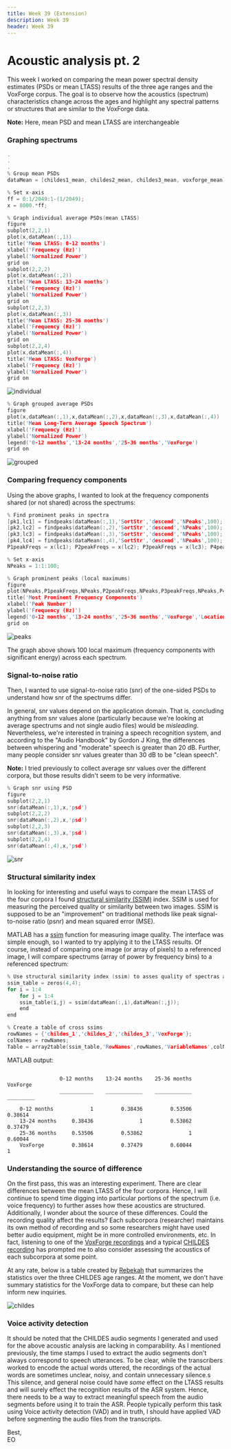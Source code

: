 ```yaml
---
title: Week 39 (Extension)
description: Week 39
header: Week 39
---
```


# Acoustic analysis pt. 2
This week I worked on comparing the mean power spectral density estimates (PSDs or mean LTASS) results of the three age ranges and the VoxForge corpus. The goal is to observe how the acoustics (spectrum) characteristics change across the ages and highlight any spectral patterns or structures that are similar to the VoxForge data.

<b>Note:</b> Here, mean PSD and mean LTASS are interchangeable

### Graphing spectrums
```c
.
.
.
% Group mean PSDs
dataMean = [childes1_mean, childes2_mean, childes3_mean, voxforge_mean];

% Set x-axis
ff = 0:1/2049:1-(1/2049);
x = 8000.*ff;

% Graph individual average PSDs(mean LTASS)
figure
subplot(2,2,1)
plot(x,dataMean(:,1))
title('Mean LTASS: 0-12 months')
xlabel('Frequency (Hz)')
ylabel('Normalized Power')
grid on
subplot(2,2,2)
plot(x,dataMean(:,2))
title('Mean LTASS: 13-24 months')
xlabel('Frequency (Hz)')
ylabel('Normalized Power')
grid on
subplot(2,2,3)
plot(x,dataMean(:,3))
title('Mean LTASS: 25-36 months')
xlabel('Frequency (Hz)')
ylabel('Normalized Power')
grid on
subplot(2,2,4)
plot(x,dataMean(:,4))
title('Mean LTASS: VoxForge')
xlabel('Frequency (Hz)')
ylabel('Normalized Power')
grid on
```
![individual](https://storage.googleapis.com/root-proposal-1246/CREU_DATA/week_39/individual_spectrum.png)

```c
% Graph grouped average PSDs
figure
plot(x,dataMean(:,1),x,dataMean(:,2),x,dataMean(:,3),x,dataMean(:,4))
title('Mean Long-Term Average Speech Spectrum')
xlabel('Frequency (Hz)')
ylabel('Normalized Power')
legend('0-12 months','13-24 months','25-36 months','VoxForge')
grid on
```

![grouped](https://storage.googleapis.com/root-proposal-1246/CREU_DATA/week_39/grouped_spectrum_2.png)

### Comparing frequency components
Using the above graphs, I wanted to look at the frequency components shared (or not shared) across the spectrums:

```c
% Find prominent peaks in spectra
[pk1,lc1] = findpeaks(dataMean(:,1),'SortStr','descend','NPeaks',100);
[pk2,lc2] = findpeaks(dataMean(:,2),'SortStr','descend','NPeaks',100);
[pk3,lc3] = findpeaks(dataMean(:,3),'SortStr','descend','NPeaks',100);
[pk4,lc4] = findpeaks(dataMean(:,4),'SortStr','descend','NPeaks',100);
P1peakFreqs = x(lc1); P2peakFreqs = x(lc2); P3peakFreqs = x(lc3); P4peakFreqs = x(lc4);

% Set x-axis
NPeaks = 1:1:100;

% Graph prominent peaks (local maximums)
figure
plot(NPeaks,P1peakFreqs,NPeaks,P2peakFreqs,NPeaks,P3peakFreqs,NPeaks,P4peakFreqs);
title('Most Prominent Frequency Components')
xlabel('Peak Number')
ylabel('Frequency (Hz)')
legend('0-12 months','13-24 months','25-36 months','VoxForge','Location','northwest')
grid on
```
![peaks](https://storage.googleapis.com/root-proposal-1246/CREU_DATA/week_39/peaks_frequency.png)

The graph above shows 100 local maximum (frequency components with significant energy) across each spectrum.

### Signal-to-noise ratio
Then, I wanted to use signal-to-noise ratio (snr) of the one-sided PSDs to understand how snr of the spectrums differ.

In general, snr values depend on the application domain. That is, concluding anything from snr values alone (particularly because we're looking at average spectrums and not single audio files) would be <i>misleading</i>. Nevertheless, we're interested in training a speech recognition system, and according to the "Audio Handbook" by Gordon J King, the differences between whispering and "moderate" speech is greater than 20 dB. Further, many people consider snr values greater than 30 dB to be "clean speech".

<b>Note:</b> I tried previously to collect average snr values over the different corpora, but those results didn't seem to be very informative.

```c
% Graph snr using PSD
figure
subplot(2,2,1)
snr(dataMean(:,1),x,'psd')
subplot(2,2,2)
snr(dataMean(:,2),x,'psd')
subplot(2,2,3)
snr(dataMean(:,3),x,'psd')
subplot(2,2,4)
snr(dataMean(:,4),x,'psd')
```

![snr](https://storage.googleapis.com/root-proposal-1246/CREU_DATA/week_39/snr_spectrum_2.png)


### Structural similarity index
In looking for interesting and useful ways to compare the mean LTASS of the four corpora I found [structural similarity (SSIM)](https://en.wikipedia.org/wiki/Structural_similarity) index. SSIM is used for measuring the perceived quality or similarity between two images. SSIM is supposed to be an "improvement" on traditional methods like peak signal-to-noise ratio (psnr) and mean squared error (MSE).

MATLAB has a [ssim](https://www.mathworks.com/help/images/ref/ssim.html) function for measuring image quality. The interface was simple enough, so I wanted to try applying it to the LTASS results. Of course, instead of comparing one image (or array of pixels) to a referenced image, I will compare spectrums (array of power by frequency bins) to a referenced spectrum:

```c
% Use structural similarity index (ssim) to asses quality of spectras against each other
ssim_table = zeros(4,4);
for i = 1:4
    for j = 1:4
    ssim_table(i,j) = ssim(dataMean(:,i),dataMean(:,j));
    end
end

% Create a table of cross ssims
rowNames = {'childes_1','childes_2','childes_3','VoxForge'};
colNames = rowNames;
Table = array2table(ssim_table,'RowNames',rowNames,'VariableNames',colNames);
```
MATLAB output:
```

                 0-12 months    13-24 months    25-36 months    VoxForge
                 ___________    ____________    ____________    _________

    0-12 months            1         0.38436         0.53506      0.38614
    13-24 months     0.38436               1         0.53862      0.37479
    25-36 months     0.53506         0.53862               1      0.60044
    VoxForge         0.38614         0.37479         0.60044            1
```

### Understanding the source of difference
On the first pass, this was an interesting experiment. There are clear differences between the mean LTASS of the four corpora. Hence, I will continue to spend time digging into particular portions of the spectrum (i.e. voice frequency) to further asses how these acoustics are structured. Additionally, I wonder about the source of these differences. Could the recording quality affect the results? Each subcorpora (researcher) maintains its own method of recording and so some researchers might have used better audio equipment, might be in more controlled environments, etc. In fact, listening to one of the [VoxForge recordings](https://storage.googleapis.com/root-proposal-1246/CREU_DATA/week_39/rb-19.wav) and a typical [CHILDES recording](https://storage.googleapis.com/root-proposal-1246/CREU_DATA/week_39/Bernstein_Children_Alice_alice1_2.wav) has prompted me to also consider assessing the acoustics of each subcorpora at some point.

At any rate, below is a table created by [Rebekah](https://rebekahmanweiler.wixsite.com/rebekahmanweiler/cra-w-blog) that summarizes the statistics over the three CHILDES age ranges. At the moment, we don't have summary statistics for the VoxForge data to compare, but these can help inform new inquiries.

![childes](https://storage.googleapis.com/root-proposal-1246/CREU_DATA/week_39/childes_data_summary.png)

### Voice activity detection
It should be noted that the CHILDES audio segments I generated and used for the above acoustic analysis are lacking in comparability. As I mentioned previously, the time stamps I used to extract the audio segments don't always correspond to speech utterances. To be clear, while the transcribers worked to encode the actual words uttered, the recordings of the actual words are sometimes unclear, noisy, and contain unnecessary silence.s This silence, and general noise could have <i>some</i> effect on the LTASS results and will surely effect the recognition results of the ASR system. Hence, there needs to be a way to extract meaningful speech from the audio segments before using it to train the ASR. People typically perform this task using Voice activity detection (VAD) and in truth, I should have applied VAD before segmenting the audio files from the transcripts.

Best, <br />
EO
